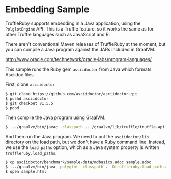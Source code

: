 # Embedding Sample

TruffleRuby supports embedding in a Java application, using the `PolglotEngine`
API. This is a Truffle feature, so it works the same as for other Truffle
languages such as JavaScript and R.

There aren't conventional Maven releases of TruffleRuby at the moment, but you
can compile a Java program against the JARs included in GraalVM.

http://www.oracle.com/technetwork/oracle-labs/program-languages/

This sample runs the Ruby gem `asciidoctor` from Java which formats Asciidoc
files.

First, clone `asciidoctor`

```bash
$ git clone https://github.com/asciidoctor/asciidoctor.git
$ pushd asciidoctor
$ git checkout v1.5.5
$ popd
```

Then compile the Java program using GraalVM.

```bash
$ .../graalvm/bin/javac -classpath .../graalvm/lib/truffle/truffle-api.jar Asciidoctor.java
```

And then run the Java program. We need to put the `asciidoctor/lib` directory on
the load path, but we don't have a Ruby command line. Instead, we use the
`load_paths` option, which as a Java system property is written
`truffleruby.load_paths`.

```bash
$ cp asciidoctor/benchmark/sample-data/mdbasics.adoc sample.adoc
$ .../graalvm/bin/java -polyglot -classpath . -Dtruffleruby.load_paths=asciidoctor/lib Asciidoctor ample.adoc
$ open sample.html
```
